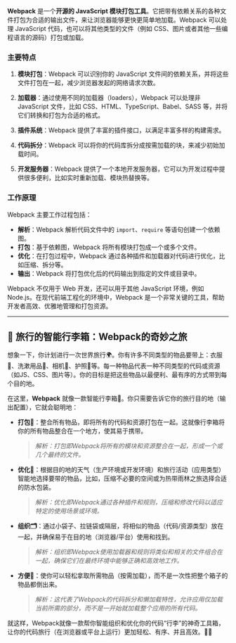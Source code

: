 **Webpack** 是一个**开源的 JavaScript 模块打包工具**。它把带有依赖关系的各种文件打包为合适的输出文件，来让浏览器能够更快更简单地加载。Webpack 可以处理 JavaScript 代码，也可以将其他类型的文件（例如 CSS、图片或者其他一些编程语言的源码）打包或加载。

### 主要特点

1. **模块打包**：Webpack 可以识别你的 JavaScript 文件间的依赖关系，并将这些文件打包在一起，减少浏览器发起的网络请求次数。

2. **加载器**：通过使用不同的加载器（loaders），Webpack 可以处理非 JavaScript 文件，比如 CSS、HTML、TypeScript、Babel、SASS 等，并将它们转换和打包为合适的格式。

3. **插件系统**：Webpack 提供了丰富的插件接口，以满足丰富多样的构建需求。

4. **代码拆分**：Webpack 可以将你的代码库拆分成按需加载的块，来减少初始加载时间。

5. **开发服务器**：Webpack 提供了一个本地开发服务器，它可以为开发过程中提供很多便利，比如实时重新加载、模块热替换等。

### 工作原理

Webpack 主要工作过程包括：
- **解析**：Webpack 解析代码文件中的 `import`、`require` 等语句创建一个依赖图。
- **打包**：基于依赖图，Webpack 将所有模块打包成一个或多个文件。
- **优化**：在打包过程中，Webpack 通过各种插件和加载器对代码进行优化，比如压缩、拆分等。
- **输出**：Webpack 将打包优化后的代码输出到指定的文件或目录中。

Webpack 不仅用于 Web 开发，还可以用于其他 JavaScript 环境，例如 Node.js。在现代前端工程化的环境中，Webpack 是一个非常关键的工具，帮助开发者高效、优雅地管理和打包资源。

***

## 🧳 旅行的智能行李箱：Webpack的奇妙之旅

想象一下，你计划进行一次世界旅行🌍。你有许多不同类型的物品要带上：衣服👕、洗漱用品🧴、相机📸、护照🛂等。每一种物品代表一种不同类型的代码或资源（如JS、CSS、图片等）。你的目标是把这些物品以最便利、最有序的方式带到每个目的地。

在这里，**Webpack** 就像一款智能行李箱🧳。你只需要告诉它你的旅行目的地（输出配置），它就会聪明地：

- **打包🎁**：整合所有物品，即将所有的代码和资源打包在一起。这就像行李箱将你的所有物品整合在一个地方，使其易于携带。
  > _解析：打包即Webpack将所有的模块和资源整合在一起，形成一个或几个最终的文件。_

- **优化🧠**：根据目的地的天气（生产环境或开发环境）和旅行活动（应用类型）智能地选择要带的物品，比如，压缩不必要的空间或为热带雨林之旅选择合适的防水包装。
  > _解析：优化即Webpack通过各种插件和规则，压缩和修改代码以适应特定的使用场景或环境。_

- **组织🗂️**：通过小袋子、拉链袋或隔层，将相似的物品（代码/资源类型）放在一起，并确保易于在目的地（浏览器/平台）使用和找到。
  > _解析：组织即Webpack使用加载器和规则将类似和相关的文件组合在一起，确保它们在最终环境中能够正确和高效地工作。_

- **方便🎯**：使你可以轻松拿取所需物品（按需加载），而不是一次性把整个箱子的物品都倒出来。
  > _解析：这代表了Webpack的代码拆分和懒加载特性，允许应用仅加载当前所需的部分，而不是一开始就加载整个应用的所有代码。_

就这样，Webpack就像一款帮你智能组织和优化你的代码“行李”的神奇工具箱，让你的代码旅行（在浏览器或平台上运行）更加轻松、有序、并且高效。🚀🌟